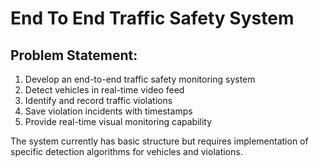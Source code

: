 # End To End Traffic Safety System

## Problem Statement:
1. Develop an end-to-end traffic safety monitoring system
2. Detect vehicles in real-time video feed
3. Identify and record traffic violations
4. Save violation incidents with timestamps
5. Provide real-time visual monitoring capability


The system currently has basic structure but requires implementation of specific detection algorithms for vehicles and violations.
